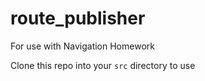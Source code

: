 # route_publisher

For use with Navigation Homework

Clone this repo into your `src` directory to use
